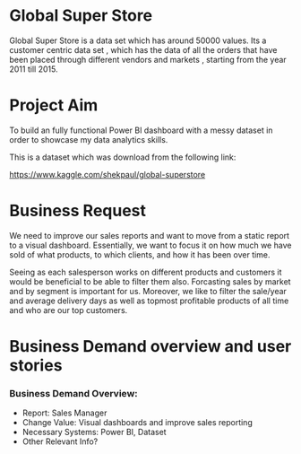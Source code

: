 # Global Super Store

Global Super Store is a data set which has around 50000 values. Its a customer centric data set , which has the data of all the orders that have been placed through different vendors and markets , starting from the year 2011 till 2015.

# Project Aim

To build an fully functional Power BI dashboard with a messy dataset in order to showcase my data analytics skills.

This is a dataset which was download from the following link:

https://www.kaggle.com/shekpaul/global-superstore

# Business Request

We need to improve our sales reports and want to move from a static report to a visual dashboard.  Essentially, we want to focus it on how much we have sold of what products, to which clients, and how it has been over time.

Seeing as each salesperson works on different products and customers it would be beneficial to be able to filter them also. Forcasting sales by market and by segment is important for us. Moreover, we like to filter the sale/year and average delivery days as well as topmost profitable products of all time and who are our top customers.

# Business Demand overview and user stories

### Business Demand Overview:

- Report: Sales Manager
- Change Value: Visual dashboards and improve sales reporting
- Necessary Systems: Power BI, Dataset
- Other Relevant Info?


